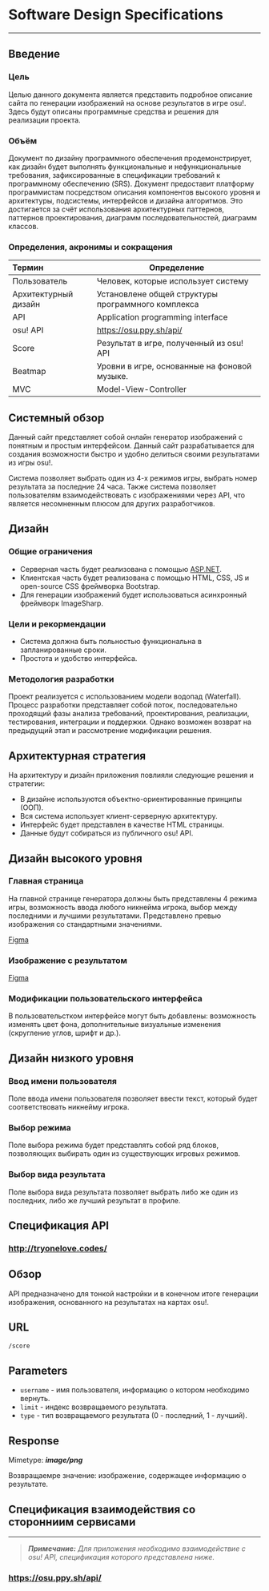 # Software Design Specifications

---

## Введение


### Цель
Целью данного документа является представить подробное описание сайта по генерации изображений на основе результатов в игре osu!. Здесь будут описаны программные средства и решения для реализации проекта.

### Объём

Документ по дизайну программного обеспечения продемонстрирует, как дизайн будет выполнять функциональные и нефункциональные требования, зафиксированные в спецификации требований к программному обеспечению (SRS). Документ предоставит платформу программистам посредством описания компонентов высокого уровня и архитектуры, подсистемы, интерфейсов и дизайна алгоритмов. Это достигается за счёт использования архитектурных паттернов, паттернов проектирования, диаграмм последовательностей, диаграмм классов.

### Определения, акронимы и сокращения

| Термин        | Определение   |
| :------------- | -------------|
| Пользователь      | Человек, которые использует систему |
| Архитектурный дизайн      | Установлене общей структуры программного комплекса      |
| API | Application programming interface      |
| osu! API | https://osu.ppy.sh/api/ |
| Score |	Результат в игре, полученный из osu! API |
| Beatmap |	Уровни в игре, основанные на фоновой музыке.|
| MVC |	Model-View-Controller |

## Системный обзор

Данный сайт представляет собой онлайн генератор изображений с понятным и простым интерфейсом. Данный сайт разрабатывается для создания возможности быстро и удобно делиться своими результатами из игры osu!. 

Система позволяет выбрать один из 4-х режимов игры, выбрать номер результата за последние 24 часа. Также система позволяет пользователям взаимодействовать с изображениями через API, что является несомненным плюсом для других разработчиков.


## Дизайн

### Общие ограничения

- Серверная часть будет реализована с помощью [ASP.NET](http://asp.NET).
- Клиентская часть будет реализована с помощью HTML, CSS, JS и open-source CSS фреймворка Bootstrap.
- Для генерации изображений будет использоваться асинхронный фреймворк ImageSharp.

### Цели и рекормендации

- Система должна быть польностью функциональна в запланированные сроки.
- Простота и удобство интерфейса.

### Методология разработки

Проект реализуется с использованием модели водопад (Waterfall). Процесс разработки представляет собой поток, последовательно проходящий фазы анализа требований, проектирования, реализации, тестирования, интеграции и поддержки. Однако возможен возврат на предыдущий этап и рассмотрение модификации решения.


## Архитектурная стратегия

На архитектуру и дизайн приложения повлияли следующие решения и стратегии:

- В дизайне используются объектно-ориентированные принципы (ООП).
- Вся система использует клиент-серверную архитектуру.
- Интерфейс будет представлен в качестве HTML страницы.
- Данные будут собираться из публичного osu! API.


## Дизайн высокого уровня


### Главная страница

На главной странице генератора должны быть представлены 4 режима игры, возможность ввода любого никнейма игрока, выбор между последними и лучшими результатами. Представлено превью изображения со стандартными значениями.

[Figma](https://www.figma.com/embed?embed_host=notion&url=https%3A%2F%2Fwww.figma.com%2Ffile%2FEmIlOFGn6zH8dJEjiRnhLN%2FUntitled%3Fnode-id%3D1%253A4)


### Изображение с результатом

[Figma](https://www.figma.com/embed?embed_host=notion&url=https%3A%2F%2Fwww.figma.com%2Ffile%2FEmIlOFGn6zH8dJEjiRnhLN%2FUntitled%3Fnode-id%3D5%253A3)

### Модификации пользовательского интерфейса

В пользовательстком интерфейсе могут быть добавлены: возможность изменять цвет фона, дополнительные визуальные изменения (скругление углов, шрифт и др.).


## Дизайн низкого уровня

### Ввод имени пользователя


Поле ввода имени пользователя позволяет ввести текст, который будет соответствовать никнейму игрока.

### Выбор режима

Поле выбора режима будет представлять собой ряд блоков, позволяющих выбирать один из существующих игровых режимов.

### Выбор вида результата

Поле выбора вида результата позволяет выбрать либо же один из последних, либо же лучший результат в профиле.

## Спецификация API

### http://tryonelove.codes/

## Обзор

API предназначено для тонкой настройки и в конечном итоге генерации изображения, основанного на результатах на картах osu!.


## **URL**

```markdown
/score
```

## Parameters

- `username` - имя пользователя, информацию о котором необходимо вернуть.
- `limit` - индекс возвращаемого результата.
- `type` - тип возвращаемого результата (0 - последний, 1 - лучший).

## **Response**

Mimetype: ***image/png***

Возвращаемре значение: изображение, содержащее информацию о результате.


## Спецификация взаимодействия со сторонниим сервисами

---

> ***Примечание:**
Для приложения необходимо взаимодействие с osu! API, спецификация которого представлена ниже.*

### https://osu.ppy.sh/api/